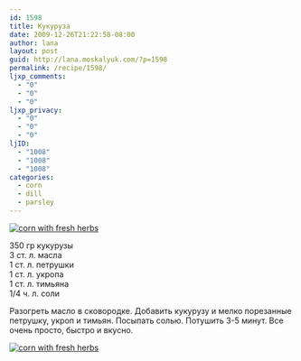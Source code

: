 ```yaml
---
id: 1598
title: Кукуруза
date: 2009-12-26T21:22:58-08:00
author: lana
layout: post
guid: http://lana.moskalyuk.com/?p=1598
permalink: /recipe/1598/
ljxp_comments:
  - "0"
  - "0"
  - "0"
ljxp_privacy:
  - "0"
  - "0"
  - "0"
ljID:
  - "1008"
  - "1008"
  - "1008"
categories:
  - corn
  - dill
  - parsley
---
```

<a class="flickr-image alignnone" title="corn with fresh herbs" href="http://www.flickr.com/photos/67405678@N00/4217247393/" target="_blank"><img src="http://farm3.static.flickr.com/2606/4217247393_04d597ca40.jpg" alt="corn with fresh herbs" /></a>

350 гр кукурузы  
3 ст. л. масла  
1 ст. л. петрушки  
1 ст. л. укропа  
1 ст. л. тимьяна  
1/4 ч. л. соли

Разогреть масло в сковородке. Добавить кукурузу и мелко порезанные петрушку, укроп и тимьян. Посыпать солью. Потушить 3-5 минут. Все очень просто, быстро и вкусно.

<a class="flickr-image alignnone" title="corn with fresh herbs" href="http://www.flickr.com/photos/67405678@N00/4217247641/" target="_blank"><img src="http://farm5.static.flickr.com/4042/4217247641_57d8e9a3d0.jpg" alt="corn with fresh herbs" /></a>